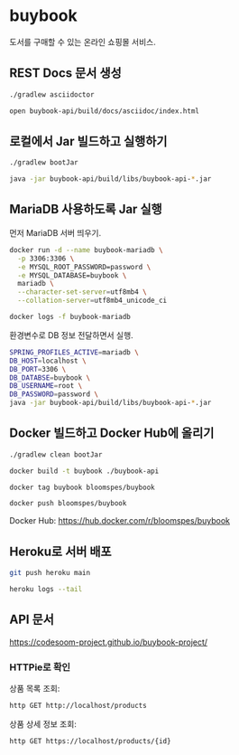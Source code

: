 # buybook

도서를 구매할 수 있는 온라인 쇼핑몰 서비스.

## REST Docs 문서 생성

```bash
./gradlew asciidoctor
```

```bash
open buybook-api/build/docs/asciidoc/index.html
```

## 로컬에서 Jar 빌드하고 실행하기

```bash
./gradlew bootJar
```

```bash
java -jar buybook-api/build/libs/buybook-api-*.jar
```

## MariaDB 사용하도록 Jar 실행

먼저 MariaDB 서버 띄우기.

```bash
docker run -d --name buybook-mariadb \
  -p 3306:3306 \
  -e MYSQL_ROOT_PASSWORD=password \
  -e MYSQL_DATABASE=buybook \
  mariadb \
  --character-set-server=utf8mb4 \
  --collation-server=utf8mb4_unicode_ci

docker logs -f buybook-mariadb
```

환경변수로 DB 정보 전달하면서 실행.

```bash
SPRING_PROFILES_ACTIVE=mariadb \
DB_HOST=localhost \
DB_PORT=3306 \
DB_DATABSE=buybook \
DB_USERNAME=root \
DB_PASSWORD=password \
java -jar buybook-api/build/libs/buybook-api-*.jar
```

## Docker 빌드하고 Docker Hub에 올리기

```bash
./gradlew clean bootJar

docker build -t buybook ./buybook-api

docker tag buybook bloomspes/buybook

docker push bloomspes/buybook
```

Docker Hub: <https://hub.docker.com/r/bloomspes/buybook>

## Heroku로 서버 배포

```bash
git push heroku main

heroku logs --tail
```

## API 문서

<https://codesoom-project.github.io/buybook-project/>

### HTTPie로 확인

상품 목록 조회:

```bash
http GET http://localhost/products
```

상품 상세 정보 조회:

```bash
http GET https://localhost/products/{id}
```
